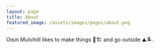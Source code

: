 ```yaml
---
layout: page
title: About
featured_image: /assets/images/pages/about.png
---
```


Oisin Mulvihill likes to make things 🚀🏗 and go outside ⛰🏝.
